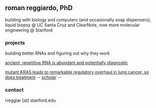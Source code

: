 <link rel="stylesheet" href="styles.css">

## roman reggiardo, PhD

building with biology and computers (and occasionally soap dispensers),
liquid biopsy @ UC Santa Cruz and ClearNote,
now more molecular engineering @ Stanford

### projects

building better RNAs and figuring out why they work

[ancient, repetitive RNA is abundant and potentially diagnostic](https://www.nature.com/articles/s41551-023-01081-7)

[mutant KRAS leads to remarkable regulatory overhaul in lung cancer, so does treatment](https://www.cell.com/cell-reports/fulltext/S2211-1247(22)00906-8?dgcid=raven_jbs_etoc_email)
-- [scholar](https://scholar.google.com/citations?user=82aJS_YAAAAJ&hl=en) --

### contact

rreggiar [at] stanford.edu

